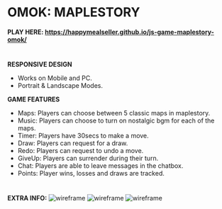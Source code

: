 # OMOK: MAPLESTORY 
<b> PLAY HERE: https://happymealseller.github.io/js-game-maplestory-omok/ </b>
# 
<b>RESPONSIVE DESIGN</b>
<ul>
  <li>Works on Mobile and PC.</li>
  <li>Portrait & Landscape Modes.</li>
</ul>

<b>GAME FEATURES</b>
<ul>
  <li>Maps: Players can choose between 5 classic maps in maplestory.</li>  
  <li>Music: Players can choose to turn on nostalgic bgm for each of the maps.</li>  
  <li>Timer: Players have 30secs to make a move.</li> 
  <li>Draw: Players can request for a draw.</li> 
  <li>Redo: Players can request to undo a move.</li> 
  <li>GiveUp: Players can surrender during their turn.</li>   
  <li>Chat: Players are able to leave messages in the chatbox.</li> 
  <li>Points: Player wins, losses and draws are tracked.</li> 
</ul>

#
<b> EXTRA INFO:</b>
<img src= https://i.postimg.cc/FHFrjgVG/wf-omok5.jpg alt= wireframe>
<img src= https://i.postimg.cc/kGfnZ2nW/bg6.jpg alt= wireframe>
<img src= https://i.postimg.cc/9Xv7VMjC/bg7.jpg alt= wireframe>
